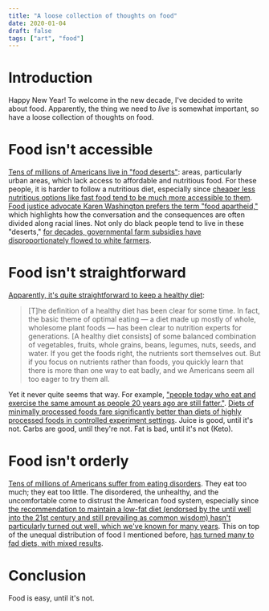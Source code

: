 ```yaml
---
title: "A loose collection of thoughts on food"
date: 2020-01-04
draft: false
tags: ["art", "food"]
---
```

# Introduction
Happy New Year! To welcome in the new decade, I've decided to write about food. Apparently, the thing we need to _live_ is somewhat important, so have a loose collection of thoughts on food.
# Food isn't accessible
[Tens of millions of Americans live in "food deserts"](https://www.dosomething.org/us/facts/11-facts-about-food-deserts): areas, particularly urban areas, which lack access to affordable and nutritious food. For these people, it is harder to follow a nutritious diet, especially since [cheaper less nutritious options like fast food tend to be much more accessible to them](https://www.citylab.com/equity/2017/12/food-swamps-are-the-new-food-deserts/549323). [Food justice advocate Karen Washington prefers the term "food apartheid,"](https://www.theguardian.com/society/2018/may/15/food-apartheid-food-deserts-racism-inequality-america-karen-washington-interview) which highlights how the conversation and the consequences are often divided along racial lines. Not only do black people tend to live in these "deserts," [for decades, governmental farm subsidies have disproportionately flowed to white farmers](https://www.ewg.org/agmag/2017/03/real-farm-subsidy-scandal-usda-s-legacy-racial-discrimination).
# Food isn't straightforward
[Apparently, it's quite straightforward to keep a healthy diet](https://www.grubstreet.com/2018/03/ultimate-conversation-on-healthy-eating-and-nutrition.html): 
> [T]he definition of a healthy diet has been clear for some time. In fact, the basic theme of optimal eating — a diet made up mostly of whole, wholesome plant foods — has been clear to nutrition experts for generations. [A healthy diet consists] of some balanced combination of vegetables, fruits, whole grains, beans, legumes, nuts, seeds, and water. If you get the foods right, the nutrients sort themselves out. But if you focus on nutrients rather than foods, you quickly learn that there is more than one way to eat badly, and we Americans seem all too eager to try them all.

Yet it never quite seems that way. For example, ["people today who eat and exercise the same amount as people 20 years ago are still fatter."](https://www.theatlantic.com/health/archive/2015/09/why-it-was-easier-to-be-skinny-in-the-1980s/407974). [Diets of minimally processed foods fare significantly better than diets of highly processed foods in controlled experiment settings](https://www.npr.org/sections/thesalt/2019/05/16/723693839/its-not-just-salt-sugar-fat-study-finds-ultra-processed-foods-drive-weight-gain). Juice is good, until it's not. Carbs are good, until they're not. Fat is bad, until it's not (Keto). 
# Food isn't orderly
[Tens of millions of Americans suffer from eating disorders](https://anad.org/education-and-awareness/about-eating-disorders/eating-disorders-statistics). They eat too much; they eat too little. The disordered, the unhealthy, and the uncomfortable come to distrust the American food system, especially since [the recommendation to maintain a low-fat diet (endorsed by the until well into the 21st century and still prevailing as common wisdom) hasn't particularly turned out well, which we've known for many years](https://www.pbs.org/wgbh/pages/frontline/shows/diet/themes/lowfat.html). This on top of the unequal distribution of food I mentioned before, [has turned many to fad diets, with mixed results](https://getpocket.com/explore/item/why-we-fell-for-clean-eating).
# Conclusion
Food is easy, until it's not. 
